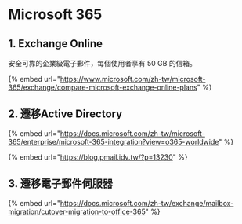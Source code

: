 # Microsoft 365

## 1. Exchange Online

安全可靠的企業級電子郵件，每個使用者享有 50 GB 的信箱。

{% embed url="https://www.microsoft.com/zh-tw/microsoft-365/exchange/compare-microsoft-exchange-online-plans" %}

## 2. 遷移Active Directory

{% embed url="https://docs.microsoft.com/zh-tw/microsoft-365/enterprise/microsoft-365-integration?view=o365-worldwide" %}

{% embed url="https://blog.pmail.idv.tw/?p=13230" %}

## 3. 遷移電子郵件伺服器

{% embed url="https://docs.microsoft.com/zh-tw/exchange/mailbox-migration/cutover-migration-to-office-365" %}



